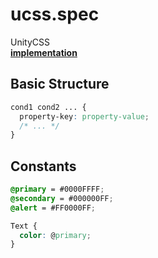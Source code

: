 ucss.spec
====
UnityCSS<br>
__[implementation](https://github.com/pjc0247/uss/tree/master/src/Assets/USS/Script/Parser)__ 

Basic Structure
----
```css
cond1 cond2 ... {
  property-key: property-value;
  /* ... */
}
```

Constants
----
```css
@primary = #0000FFFF;
@secondary = #000000FF;
@alert = #FF0000FF;

Text {
  color: @primary;
}
```
